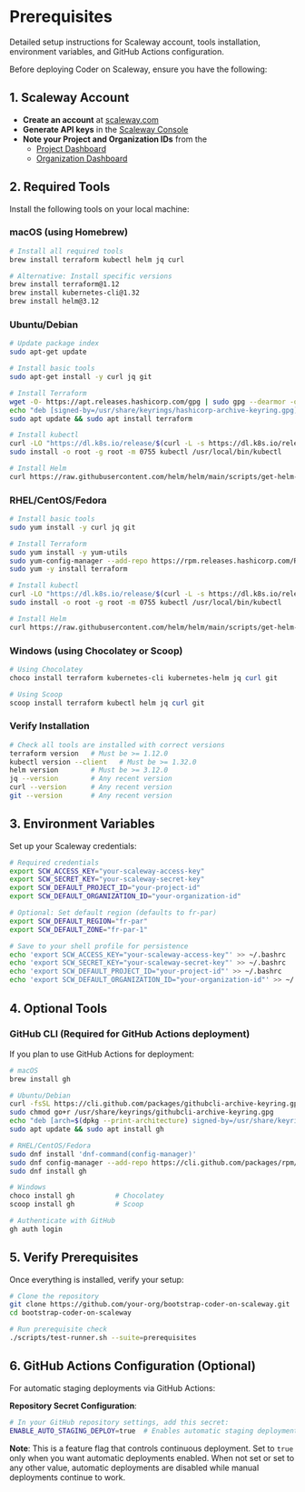 # Prerequisites

Detailed setup instructions for Scaleway account, tools installation, environment variables, and GitHub Actions configuration.

Before deploying Coder on Scaleway, ensure you have the following:

## 1. Scaleway Account

- **Create an account** at [scaleway.com](https://www.scaleway.com)
- **Generate API keys** in the [Scaleway Console](https://console.scaleway.com/iam/api-keys)
- **Note your Project and Organization IDs** from the
  - [Project Dashboard](https://console.scaleway.com/project/settings)
  - [Organization Dashboard](https://console.scaleway.com/organization)

## 2. Required Tools

Install the following tools on your local machine:

### macOS (using Homebrew)

```bash
# Install all required tools
brew install terraform kubectl helm jq curl

# Alternative: Install specific versions
brew install terraform@1.12
brew install kubernetes-cli@1.32
brew install helm@3.12
```

### Ubuntu/Debian

```bash
# Update package index
sudo apt-get update

# Install basic tools
sudo apt-get install -y curl jq git

# Install Terraform
wget -O- https://apt.releases.hashicorp.com/gpg | sudo gpg --dearmor -o /usr/share/keyrings/hashicorp-archive-keyring.gpg
echo "deb [signed-by=/usr/share/keyrings/hashicorp-archive-keyring.gpg] https://apt.releases.hashicorp.com $(lsb_release -cs) main" | sudo tee /etc/apt/sources.list.d/hashicorp.list
sudo apt update && sudo apt install terraform

# Install kubectl
curl -LO "https://dl.k8s.io/release/$(curl -L -s https://dl.k8s.io/release/stable.txt)/bin/linux/amd64/kubectl"
sudo install -o root -g root -m 0755 kubectl /usr/local/bin/kubectl

# Install Helm
curl https://raw.githubusercontent.com/helm/helm/main/scripts/get-helm-3 | bash
```

### RHEL/CentOS/Fedora

```bash
# Install basic tools
sudo yum install -y curl jq git

# Install Terraform
sudo yum install -y yum-utils
sudo yum-config-manager --add-repo https://rpm.releases.hashicorp.com/RHEL/hashicorp.repo
sudo yum -y install terraform

# Install kubectl
curl -LO "https://dl.k8s.io/release/$(curl -L -s https://dl.k8s.io/release/stable.txt)/bin/linux/amd64/kubectl"
sudo install -o root -g root -m 0755 kubectl /usr/local/bin/kubectl

# Install Helm
curl https://raw.githubusercontent.com/helm/helm/main/scripts/get-helm-3 | bash
```

### Windows (using Chocolatey or Scoop)

```powershell
# Using Chocolatey
choco install terraform kubernetes-cli kubernetes-helm jq curl git

# Using Scoop
scoop install terraform kubectl helm jq curl git
```

### Verify Installation

```bash
# Check all tools are installed with correct versions
terraform version   # Must be >= 1.12.0
kubectl version --client   # Must be >= 1.32.0
helm version        # Must be >= 3.12.0
jq --version        # Any recent version
curl --version      # Any recent version
git --version       # Any recent version
```

## 3. Environment Variables

Set up your Scaleway credentials:

```bash
# Required credentials
export SCW_ACCESS_KEY="your-scaleway-access-key"
export SCW_SECRET_KEY="your-scaleway-secret-key"
export SCW_DEFAULT_PROJECT_ID="your-project-id"
export SCW_DEFAULT_ORGANIZATION_ID="your-organization-id"

# Optional: Set default region (defaults to fr-par)
export SCW_DEFAULT_REGION="fr-par"
export SCW_DEFAULT_ZONE="fr-par-1"

# Save to your shell profile for persistence
echo 'export SCW_ACCESS_KEY="your-scaleway-access-key"' >> ~/.bashrc
echo 'export SCW_SECRET_KEY="your-scaleway-secret-key"' >> ~/.bashrc
echo 'export SCW_DEFAULT_PROJECT_ID="your-project-id"' >> ~/.bashrc
echo 'export SCW_DEFAULT_ORGANIZATION_ID="your-organization-id"' >> ~/.bashrc
```

## 4. Optional Tools

### GitHub CLI (Required for GitHub Actions deployment)

If you plan to use GitHub Actions for deployment:

```bash
# macOS
brew install gh

# Ubuntu/Debian
curl -fsSL https://cli.github.com/packages/githubcli-archive-keyring.gpg | sudo dd of=/usr/share/keyrings/githubcli-archive-keyring.gpg
sudo chmod go+r /usr/share/keyrings/githubcli-archive-keyring.gpg
echo "deb [arch=$(dpkg --print-architecture) signed-by=/usr/share/keyrings/githubcli-archive-keyring.gpg] https://cli.github.com/packages stable main" | sudo tee /etc/apt/sources.list.d/github-cli.list > /dev/null
sudo apt update && sudo apt install gh

# RHEL/CentOS/Fedora
sudo dnf install 'dnf-command(config-manager)'
sudo dnf config-manager --add-repo https://cli.github.com/packages/rpm/gh-cli.repo
sudo dnf install gh

# Windows
choco install gh          # Chocolatey
scoop install gh          # Scoop

# Authenticate with GitHub
gh auth login
```

## 5. Verify Prerequisites

Once everything is installed, verify your setup:

```bash
# Clone the repository
git clone https://github.com/your-org/bootstrap-coder-on-scaleway.git
cd bootstrap-coder-on-scaleway

# Run prerequisite check
./scripts/test-runner.sh --suite=prerequisites
```

## 6. GitHub Actions Configuration (Optional)

For automatic staging deployments via GitHub Actions:

**Repository Secret Configuration**:

```bash
# In your GitHub repository settings, add this secret:
ENABLE_AUTO_STAGING_DEPLOY=true  # Enables automatic staging deployment on push/PR
```

**Note**: This is a feature flag that controls continuous deployment. Set to `true` only when you want automatic deployments enabled. When not set or set to any other value, automatic deployments are disabled while manual deployments continue to work.

